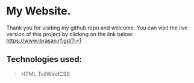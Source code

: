 # My Website. 

Thank you for visiting my github repo and welcome. 
You can visit the live version of this project by clicking on the link below: 
https://www.ibrasan.rf.gd/?i=1 


## Technologies used: 
> HTML 
> TailWindCSS
  
